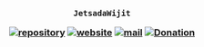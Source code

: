 <h3 align="center">

`JetsadaWijit`

[![repository](https://img.shields.io/badge/repository-white)](https://github.com/jetsadawijit/leetcode)
[![website](https://img.shields.io/badge/website-white)](https://jetsadawijit.github.io/leetcode-website)
[![mail](https://img.shields.io/badge/mail-white)](mailto:ze_ro_owen@hotmail.com)
[![Donation](https://img.shields.io/badge/donation-white)](https://jetsadawijit.github.io/donation)

</h3>